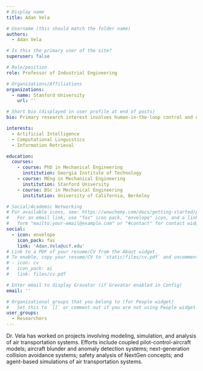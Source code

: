 ```yaml
---
# Display name
title: Adan Vela

# Username (this should match the folder name)
authors:
  - Adan Vela

# Is this the primary user of the site?
superuser: false

# Role/position
role: Professor of Industrial Engineering

# Organizations/Affiliations
organizations:
  - name: Stanford University
    url: ''

# Short bio (displayed in user profile at end of posts)
bio: Primary research interest involves human-in-the-loop control and decision systems.

interests:
  - Artificial Intelligence
  - Computational Linguistics
  - Information Retrieval

education:
  courses:
    - course: PhD in Mechanical Engineering
      institution: Georgia Institute of Technology
    - course: MEng in Mechanical Engineering
      institution: Stanford University
    - course: BSc in Mechanical Engineering
      institution: University of California, Berkeley

# Social/Academic Networking
# For available icons, see: https://wowchemy.com/docs/getting-started/page-builder/#icons
#   For an email link, use "fas" icon pack, "envelope" icon, and a link in the
#   form "mailto:your-email@example.com" or "#contact" for contact widget.
social:
  - icon: envelope
    icon_pack: fas
    link: 'Adan.Vela@ucf.edu'
# Link to a PDF of your resume/CV from the About widget.
# To enable, copy your resume/CV to `static/files/cv.pdf` and uncomment the lines below.
# - icon: cv
#   icon_pack: ai
#   link: files/cv.pdf

# Enter email to display Gravatar (if Gravatar enabled in Config)
email: ''

# Organizational groups that you belong to (for People widget)
#   Set this to `[]` or comment out if you are not using People widget.
user_groups:
  - Researchers
---
```


Dr. Vela has worked on projects involving modeling, simulation, and analysis of air transportation systems. Efforts include coupled pilot-control-aircraft models; aircraft blunder and anomaly detection systems; next-generation collision avoidance systems; safety analysis of NextGen concepts; and agent-based simulations of air transportation systems.
